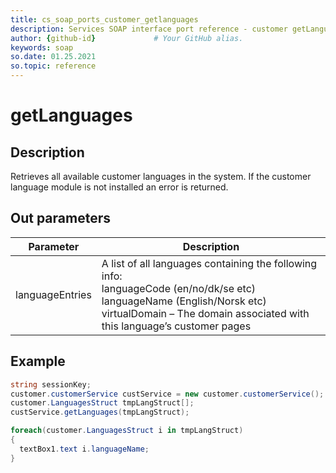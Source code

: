 ```yaml
---
title: cs_soap_ports_customer_getlanguages
description: Services SOAP interface port reference - customer getLanguages
author: {github-id}             # Your GitHub alias.
keywords: soap
so.date: 01.25.2021
so.topic: reference
---
```


# getLanguages

## Description

Retrieves all available customer languages in the system. If the customer language module is not installed an error is returned.

## Out parameters

| Parameter | Description |
|---|---|
|languageEntries | A list of all languages containing the following info:<br>languageCode (en/no/dk/se etc)<br>languageName (English/Norsk etc)<br>virtualDomain – The domain associated with this language’s customer pages |

## Example

```csharp
string sessionKey;
customer.customerService custService = new customer.customerService();
customer.LanguagesStruct tmpLangStruct[];
custService.getLanguages(tmpLangStruct);

foreach(customer.LanguagesStruct i in tmpLangStruct)
{
  textBox1.text i.languageName;
}
```

<!-- Referenced links -->
[1]: ../error-codes.md

<!-- Referenced links -->
[1]: ../error-codes.md

